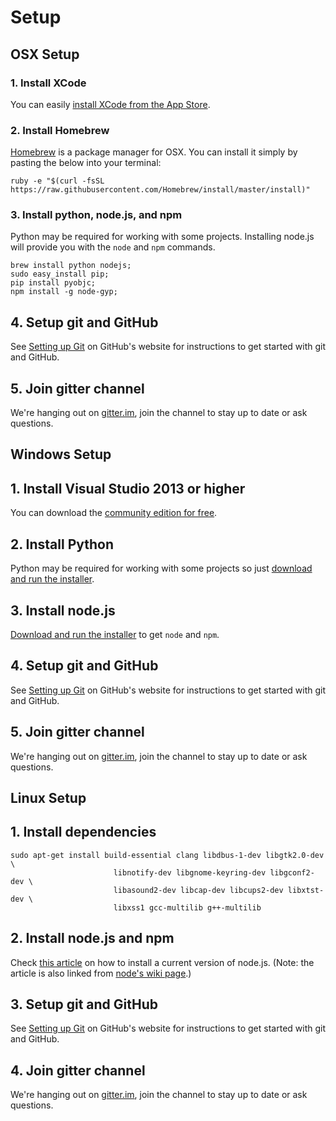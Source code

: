 # Setup

## OSX Setup

### 1. Install XCode

You can easily [install XCode from the App Store](https://itunes.apple.com/us/app/xcode/id497799835?mt=12).

### 2. Install Homebrew

[Homebrew](http://brew.sh/) is a package manager for OSX.  You can install it simply by pasting the below into your terminal:

```
ruby -e "$(curl -fsSL https://raw.githubusercontent.com/Homebrew/install/master/install)"
```

### 3. Install python, node.js, and npm

Python may be required for working with some projects.  Installing node.js will provide you with the `node` and `npm` commands.

```
brew install python nodejs;
sudo easy_install pip;
pip install pyobjc;
npm install -g node-gyp;
```

## 4. Setup git and GitHub

See [Setting up Git][git-setup]
on GitHub's website for instructions to get started with git and GitHub.

## 5. Join gitter channel

We're hanging out on [gitter.im][gitter-mongodb-js], join the channel to stay
up to date or ask questions.

## Windows Setup

## 1. Install Visual Studio 2013 or higher

You can download the [community edition for free](http://www.visualstudio.com/products/visual-studio-community-vs).

## 2. Install Python

Python may be required for working with some projects so just [download and run the installer](http://www.python.org/download/releases/2.7/).

## 3. Install node.js

[Download and run the installer][node-download] to get `node` and `npm`.

## 4. Setup git and GitHub

See [Setting up Git][git-setup]
on GitHub's website for instructions to get started with git and GitHub.

## 5. Join gitter channel

We're hanging out on [gitter.im][gitter-mongodb-js], join the channel to stay
up to date or ask questions.

## Linux Setup

## 1. Install dependencies

```
sudo apt-get install build-essential clang libdbus-1-dev libgtk2.0-dev \
                       libnotify-dev libgnome-keyring-dev libgconf2-dev \
                       libasound2-dev libcap-dev libcups2-dev libxtst-dev \
                       libxss1 gcc-multilib g++-multilib
```

## 2. Install node.js and npm

Check [this article][install-linux] on how to install
a current version of node.js. (Note: the article is also linked from
[node's wiki page][node-wiki-install].)

## 3. Setup git and GitHub

See [Setting up Git][git-setup]
on GitHub's website for instructions to get started with git and GitHub.

## 4. Join gitter channel

We're hanging out on [gitter.im][gitter-mongodb-js], join the channel to stay
up to date or ask questions.

[install-linux]: https://nodesource.com/blog/nodejs-v012-iojs-and-the-nodesource-linux-repositories
[node-download]: https://nodejs.org/download/
[node-wiki-install]: https://github.com/joyent/node/wiki/Installing-Node.js-via-package-manager
[git-setup]: https://help.github.com/articles/set-up-git/#setting-up-git
[gitter-mongodb-js]: https://gitter.im/mongodb-js/mongodb-js
